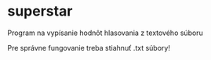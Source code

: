 # superstar
Program na vypísanie hodnôt hlasovania z textového súboru

Pre správne fungovanie treba stiahnuť .txt súbory!
